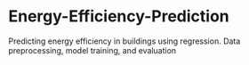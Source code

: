 # Energy-Efficiency-Prediction
Predicting energy efficiency in buildings using regression. Data preprocessing, model training, and evaluation
